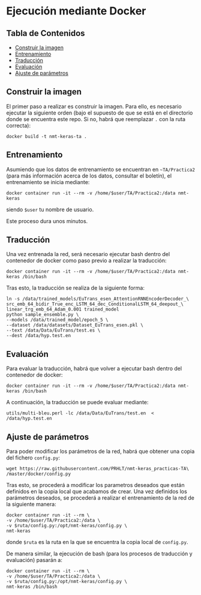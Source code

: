 # Ejecución mediante Docker

## Tabla de Contenidos
* [Construir la imagen](#construir-la-imagen)
* [Entrenamiento](#entrenamiento)
* [Traducción](#traducción)
* [Evaluación](#evaluación)
* [Ajuste de parámetros](#ajuste-de-parámetros)

## Construir la imagen
El primer paso a realizar es construir la imagen. Para ello, es necesario ejecutar la siguiente orden (bajo el supuesto de que se está en el directorio donde se encuentra este repo. Si no, habrá que reemplazar `.` con la ruta correcta):

```
docker build -t nmt-keras-ta .
```

## Entrenamiento
Asumiendo que los datos de entrenamiento se encuentran en `~TA/Practica2` (para más información acerca de los datos, consultar el boletín), el entrenamiento se inicia mediante:

```
docker container run -it --rm -v /home/$user/TA/Practica2:/data nmt-keras
```
siendo `$user` tu nombre de usuario.

Este proceso dura unos minutos.

## Traducción
Una vez entrenada la red, será necesario ejecutar bash dentro del contenedor de docker como paso previo a realizar la traducción:

```
docker container run -it --rm -v /home/$user/TA/Practica2:/data nmt-keras /bin/bash
```

Tras esto, la traducción se realiza de la siguiente forma:

```
ln -s /data/trained_models/EuTrans_esen_AttentionRNNEncoderDecoder_\
src_emb_64_bidir_True_enc_LSTM_64_dec_ConditionalLSTM_64_deepout_\
linear_trg_emb_64_Adam_0.001 trained_model
python sample_ensemble.py \
--models /data/trained_model/epoch_5 \
--dataset /data/datasets/Dataset_EuTrans_esen.pkl \
--text /data/Data/EuTrans/test.es \
--dest /data/hyp.test.en
```

## Evaluación
Para evaluar la traducción, habrá que volver a ejecutar bash dentro del contenedor de docker:

```
docker container run -it --rm -v /home/$user/TA/Practica2:/data nmt-keras /bin/bash
```

A continuación, la traducción se puede evaluar mediante:

```
utils/multi-bleu.perl -lc /data/Data/EuTrans/test.en  < /data/hyp.test.en
```

## Ajuste de parámetros
Para poder modificar los parámetros de la red, habrá que obtener una copia del fichero ```config.py```:

```
wget https://raw.githubusercontent.com/PRHLT/nmt-keras_practicas-TA\
/master/docker/config.py
```

Tras esto, se procederá a modificar los parametros deseados que están definidos en la
copia local que acabamos de crear. Una vez definidos los parámetros deseados, se procederá a realizar el entrenamiento de la red de la siguiente manera:

```
docker container run -it --rm \
-v /home/$user/TA/Practica2:/data \
-v $ruta/config.py:/opt/nmt-keras/config.py \
nmt-keras
```
donde `$ruta` es la ruta en la que se encuentra la copia local de `config.py`.

De manera similar, la ejecución de bash (para los procesos de traducción y evaluación) pasarán a:

```
docker container run -it --rm \
-v /home/$user/TA/Practica2:/data \
-v $ruta/config.py:/opt/nmt-keras/config.py \
nmt-keras /bin/bash
```
